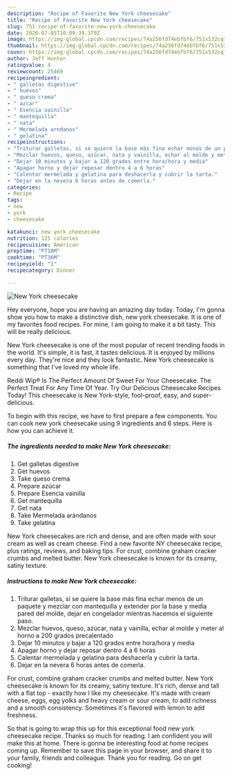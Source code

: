 ```yaml
---
description: "Recipe of Favorite New York cheesecake"
title: "Recipe of Favorite New York cheesecake"
slug: 751-recipe-of-favorite-new-york-cheesecake
date: 2020-07-05T10:09:39.370Z
image: https://img-global.cpcdn.com/recipes/74a256fd74ebfbf6/751x532cq70/new-york-cheesecake-foto-principal.jpg
thumbnail: https://img-global.cpcdn.com/recipes/74a256fd74ebfbf6/751x532cq70/new-york-cheesecake-foto-principal.jpg
cover: https://img-global.cpcdn.com/recipes/74a256fd74ebfbf6/751x532cq70/new-york-cheesecake-foto-principal.jpg
author: Jeff Hunter
ratingvalue: 4
reviewcount: 25469
recipeingredient:
- " galletas digestive"
- " huevos"
- " queso crema"
- " azcar"
- " Esencia vainilla"
- " mantequilla"
- " nata"
- " Mermelada arndanos"
- " gelatina"
recipeinstructions:
- "Triturar galletas, si se quiere la base más fina echar menos de un paquete y mezclar con mantequilla y extender por la base y media pared del molde, dejar en congelador mientras hacemos el siguiente paso."
- "Mezclar huevos, queso, azúcar, nata y vainilla, echar al molde y meter al horno a 200 grados precalentado"
- "Dejar 10 minutos y bajar a 120 grados entre hora/hora y media"
- "Apagar horno y dejar reposar dentro 4 a 6 horas"
- "Calentar mermelada y gelatina para deshacerla y cubrir la tarta."
- "Dejar en la nevera 6 horas antes de comerla."
categories:
- Recipe
tags:
- new
- york
- cheesecake

katakunci: new york cheesecake 
nutrition: 125 calories
recipecuisine: American
preptime: "PT10M"
cooktime: "PT36M"
recipeyield: "1"
recipecategory: Dinner

---
```



![New York cheesecake](https://img-global.cpcdn.com/recipes/74a256fd74ebfbf6/751x532cq70/new-york-cheesecake-foto-principal.jpg)

Hey everyone, hope you are having an amazing day today. Today, I'm gonna show you how to make a distinctive dish, new york cheesecake. It is one of my favorites food recipes. For mine, I am going to make it a bit tasty. This will be really delicious.

New York cheesecake is one of the most popular of recent trending foods in the world. It's simple, it is fast, it tastes delicious. It is enjoyed by millions every day. They're nice and they look fantastic. New York cheesecake is something that I've loved my whole life.

Reddi Wip® Is The Perfect Amount Of Sweet For Your Cheesecake. The Perfect Treat For Any Time Of Year. Try Our Delicious Cheesecake Recipes Today! This cheesecake is New York-style, fool-proof, easy, and super-delicious.


To begin with this recipe, we have to first prepare a few components. You can cook new york cheesecake using 9 ingredients and 6 steps. Here is how you can achieve it.

<!--inarticleads1-->

##### The ingredients needed to make New York cheesecake:

1. Get  galletas digestive
1. Get  huevos
1. Take  queso crema
1. Prepare  azúcar
1. Prepare  Esencia vainilla
1. Get  mantequilla
1. Get  nata
1. Take  Mermelada arándanos
1. Take  gelatina


New York cheesecakes are rich and dense, and are often made with sour cream as well as cream cheese. Find a new favorite NY cheesecake recipe, plus ratings, reviews, and baking tips. For crust, combine graham cracker crumbs and melted butter. New York cheesecake is known for its creamy, satiny texture. 

<!--inarticleads2-->

##### Instructions to make New York cheesecake:

1. Triturar galletas, si se quiere la base más fina echar menos de un paquete y mezclar con mantequilla y extender por la base y media pared del molde, dejar en congelador mientras hacemos el siguiente paso.
1. Mezclar huevos, queso, azúcar, nata y vainilla, echar al molde y meter al horno a 200 grados precalentado
1. Dejar 10 minutos y bajar a 120 grados entre hora/hora y media
1. Apagar horno y dejar reposar dentro 4 a 6 horas
1. Calentar mermelada y gelatina para deshacerla y cubrir la tarta.
1. Dejar en la nevera 6 horas antes de comerla.


For crust, combine graham cracker crumbs and melted butter. New York cheesecake is known for its creamy, satiny texture. It&#39;s rich, dense and tall with a flat top - exactly how I like my cheesecake. It&#39;s made with cream cheese, eggs, egg yolks and heavy cream or sour cream, to add richness and a smooth consistency. Sometimes it&#39;s flavored with lemon to add freshness. 

So that is going to wrap this up for this exceptional food new york cheesecake recipe. Thanks so much for reading. I am confident you will make this at home. There is gonna be interesting food at home recipes coming up. Remember to save this page in your browser, and share it to your family, friends and colleague. Thank you for reading. Go on get cooking!
